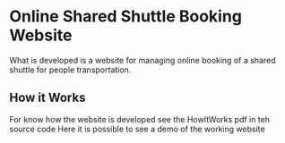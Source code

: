 # Online Shared Shuttle Booking Website
What is developed is a website for managing online booking of a shared shuttle for people transportation.

## How it Works
For know how the website is developed see the HowItWorks pdf in teh source code
Here it is possible to see a demo of the working website
